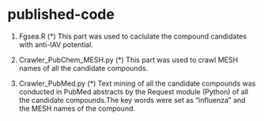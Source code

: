 # published-code
1. Fgsea.R
   (*) This part was used to caclulate the compound candidates with anti-IAV potential.
   
2. Crawler_PubChem_MESH.py
   (*) This part was used to crawl MESH names of all the candidate compounds.
   
3. Crawler_PubMed.py
   (*) Text mining of all the candidate compounds was conducted in PubMed abstracts by the Request module (Python) of all the candidate compounds.The key words were set as “influenza” and the MESH names of the compound. 
